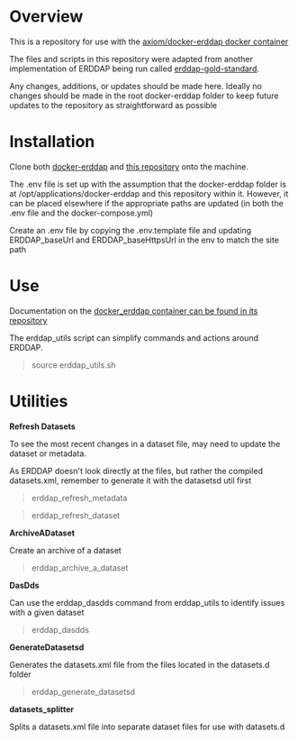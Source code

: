 # Overview

This is a repository for use with the [axiom/docker-erddap docker container](https://github.com/axiom-data-science/docker-erddap)

The files and scripts in this repository were adapted from another implementation of ERDDAP being run called [erddap-gold-standard](https://github.com/cioos-atlantic/erddap-gold-standard).

Any changes, additions, or updates should be made here. Ideally no changes should be made in the root docker-erddap folder to keep future updates to the repository as straightforward as possible

# Installation 

Clone both [docker-erddap](https://github.com/axiom-data-science/docker-erddap) and [this repository](https://github.com/cioos-atlantic/erddap) onto the machine.

The .env file is set up with the assumption that the docker-erddap folder is at /opt/applications/docker-erddap and this repository within it. However, it can be placed elsewhere if the appropriate paths are updated (in both the .env file and the docker-compose.yml)

Create an .env file by copying the .env.template file and updating ERDDAP_baseUrl and ERDDAP_baseHttpsUrl in the env to match the site path

# Use

Documentation on the [docker_erddap container can be found in its repository](https://github.com/axiom-data-science/docker-erddap)

The erddap_utils script can simplify commands and actions around ERDDAP. 

> source erddap_utils.sh

# Utilities

**Refresh Datasets**

To see the most recent changes in a dataset file, may need to update the dataset or metadata.

As ERDDAP doesn't look directly at the files, but rather the compiled datasets.xml, remember to generate it with the datasetsd util first

> erddap_refresh_metadata

> erddap_refresh_dataset

**ArchiveADataset**

Create an archive of a dataset

> erddap_archive_a_dataset

**DasDds**

Can use the erddap_dasdds command from erddap_utils to identify issues with a given dataset

> erddap_dasdds

**GenerateDatasetsd**

Generates the datasets.xml file from the files located in the datasets.d folder

> erddap_generate_datasetsd

**datasets_splitter**

Splits a datasets.xml file into separate dataset files for use with datasets.d

